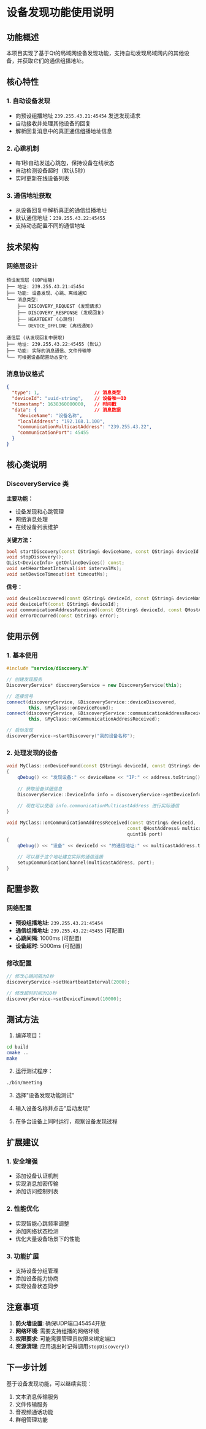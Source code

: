 # 设备发现功能使用说明

## 功能概述

本项目实现了基于Qt的局域网设备发现功能，支持自动发现局域网内的其他设备，并获取它们的通信组播地址。

## 核心特性

### 1. 自动设备发现
- 向预设组播地址 `239.255.43.21:45454` 发送发现请求
- 自动接收并处理其他设备的回复
- 解析回复消息中的真正通信组播地址信息

### 2. 心跳机制
- 每1秒自动发送心跳包，保持设备在线状态
- 自动检测设备超时（默认5秒）
- 实时更新在线设备列表

### 3. 通信地址获取
- 从设备回复中解析真正的通信组播地址
- 默认通信地址：`239.255.43.22:45455`
- 支持动态配置不同的通信地址

## 技术架构

### 网络层设计

```
预设发现层 (UDP组播)
├── 地址: 239.255.43.21:45454
├── 功能: 设备发现、心跳、离线通知
└── 消息类型:
    ├── DISCOVERY_REQUEST (发现请求)
    ├── DISCOVERY_RESPONSE (发现回复) 
    ├── HEARTBEAT (心跳包)
    └── DEVICE_OFFLINE (离线通知)

通信层 (从发现回复中获取)
├── 地址: 239.255.43.22:45455 (默认)
├── 功能: 实际的消息通信、文件传输等
└── 可根据设备配置动态变化
```

### 消息协议格式

```json
{
  "type": 1,                    // 消息类型
  "deviceId": "uuid-string",    // 设备唯一ID
  "timestamp": 1638360000000,   // 时间戳
  "data": {                     // 消息数据
    "deviceName": "设备名称",
    "localAddress": "192.168.1.100",
    "communicationMulticastAddress": "239.255.43.22",
    "communicationPort": 45455
  }
}
```

## 核心类说明

### DiscoveryService 类

**主要功能：**
- 设备发现和心跳管理
- 网络消息处理
- 在线设备列表维护

**关键方法：**
```cpp
bool startDiscovery(const QString& deviceName, const QString& deviceId = QString());
void stopDiscovery();
QList<DeviceInfo> getOnlineDevices() const;
void setHeartbeatInterval(int intervalMs);
void setDeviceTimeout(int timeoutMs);
```

**信号：**
```cpp
void deviceDiscovered(const QString& deviceId, const QString& deviceName, const QHostAddress& address);
void deviceLeft(const QString& deviceId);
void communicationAddressReceived(const QString& deviceId, const QHostAddress& multicastAddress, quint16 port);
void errorOccurred(const QString& error);
```

## 使用示例

### 1. 基本使用

```cpp
#include "service/discovery.h"

// 创建发现服务
DiscoveryService* discoveryService = new DiscoveryService(this);

// 连接信号
connect(discoveryService, &DiscoveryService::deviceDiscovered,
        this, &MyClass::onDeviceFound);
connect(discoveryService, &DiscoveryService::communicationAddressReceived,
        this, &MyClass::onCommunicationAddressReceived);

// 启动发现
discoveryService->startDiscovery("我的设备名称");
```

### 2. 处理发现的设备

```cpp
void MyClass::onDeviceFound(const QString& deviceId, const QString& deviceName, const QHostAddress& address)
{
    qDebug() << "发现设备:" << deviceName << "IP:" << address.toString();
    
    // 获取设备详细信息
    DiscoveryService::DeviceInfo info = discoveryService->getDeviceInfo(deviceId);
    
    // 现在可以使用 info.communicationMulticastAddress 进行实际通信
}

void MyClass::onCommunicationAddressReceived(const QString& deviceId, 
                                            const QHostAddress& multicastAddress, 
                                            quint16 port)
{
    qDebug() << "设备" << deviceId << "的通信地址:" << multicastAddress.toString() << ":" << port;
    
    // 可以基于这个地址建立实际的通信连接
    setupCommunicationChannel(multicastAddress, port);
}
```

## 配置参数

### 网络配置
- **预设组播地址**: `239.255.43.21:45454`
- **通信组播地址**: `239.255.43.22:45455` (可配置)
- **心跳间隔**: 1000ms (可配置)
- **设备超时**: 5000ms (可配置)

### 修改配置

```cpp
// 修改心跳间隔为2秒
discoveryService->setHeartbeatInterval(2000);

// 修改超时时间为10秒
discoveryService->setDeviceTimeout(10000);
```

## 测试方法

1. 编译项目：
```bash
cd build
cmake ..
make
```

2. 运行测试程序：
```bash
./bin/meeting
```

3. 选择"设备发现功能测试"

4. 输入设备名称并点击"启动发现"

5. 在多台设备上同时运行，观察设备发现过程

## 扩展建议

### 1. 安全增强
- 添加设备认证机制
- 实现消息加密传输
- 添加访问控制列表

### 2. 性能优化  
- 实现智能心跳频率调整
- 添加网络状态检测
- 优化大量设备场景下的性能

### 3. 功能扩展
- 支持设备分组管理
- 添加设备能力协商
- 实现设备状态同步

## 注意事项

1. **防火墙设置**: 确保UDP端口45454开放
2. **网络环境**: 需要支持组播的网络环境
3. **权限要求**: 可能需要管理员权限来绑定端口
4. **资源清理**: 应用退出时记得调用`stopDiscovery()`

## 下一步计划

基于设备发现功能，可以继续实现：
1. 文本消息传输服务
2. 文件传输服务  
3. 音视频通话功能
4. 群组管理功能